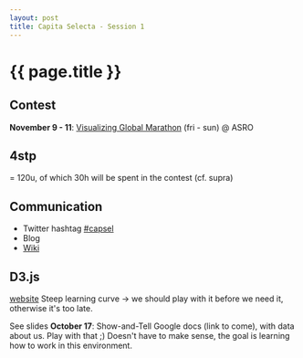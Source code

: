 ```yaml
---
layout: post
title: Capita Selecta - Session 1
---
```


{{ page.title }}
================

## Contest
__November 9 - 11__: [Visualizing Global Marathon](http://t.co/eY3TNgC1) (fri - sun)
@ ASRO

## 4stp
= 120u, of which 30h will be spent in the contest (cf. supra)

## Communication

* Twitter hashtag
[#capsel](https://twitter.com/search/?q=%23capsel&src=hash)
* Blog
* [Wiki](http://ariadne.cs.kuleuven.be/wiki/index.php/Capita-Course1213)

## D3.js
[website](http://d3js.org)
Steep learning curve -> we should play with it before we need it, otherwise it's too late.  

See slides
__October 17__: Show-and-Tell
Google docs (link to come), with data about us. Play with that ;) Doesn't have to make sense, the goal is learning how to work in this environment.

## 
